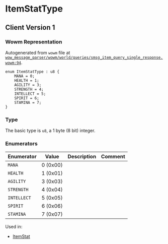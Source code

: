 # ItemStatType

## Client Version 1

### Wowm Representation

Autogenerated from `wowm` file at [`wow_message_parser/wowm/world/queries/smsg_item_query_single_response.wowm:94`](https://github.com/gtker/wow_messages/tree/main/wow_message_parser/wowm/world/queries/smsg_item_query_single_response.wowm#L94).

```rust,ignore
enum ItemStatType : u8 {
    MANA = 0;
    HEALTH = 1;
    AGILITY = 3;
    STRENGTH = 4;
    INTELLECT = 5;
    SPIRIT = 6;
    STAMINA = 7;
}
```
### Type
The basic type is `u8`, a 1 byte (8 bit) integer.
### Enumerators
| Enumerator | Value  | Description | Comment |
| --------- | -------- | ----------- | ------- |
| `MANA` | 0 (0x00) |  |  |
| `HEALTH` | 1 (0x01) |  |  |
| `AGILITY` | 3 (0x03) |  |  |
| `STRENGTH` | 4 (0x04) |  |  |
| `INTELLECT` | 5 (0x05) |  |  |
| `SPIRIT` | 6 (0x06) |  |  |
| `STAMINA` | 7 (0x07) |  |  |

Used in:
* [ItemStat](itemstat.md)

